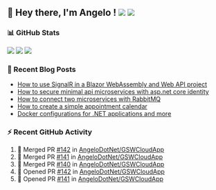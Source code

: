 ## 👋 Hey there, I'm Angelo ! ![](https://img.shields.io/badge/Intel-Core_i5_12th-0071C5?style=for-the-badge&logo=intel&logoColor=white) <a href="https://www.buymeacoffee.com/angelodotnet" target="_blank"><img src="https://img.shields.io/badge/Buy%20Me%20A%20Coffee-FFDD00.svg?style=for-the-badge&logo=Buy-Me-A-Coffee&logoColor=black"></a>

### 📊 GitHub Stats
![](http://github-profile-summary-cards.vercel.app/api/cards/profile-details?username=angelodotnet&theme=darcula)
![](http://github-profile-summary-cards.vercel.app/api/cards/repos-per-language?username=angelodotnet&theme=dracula)
![](http://github-profile-summary-cards.vercel.app/api/cards/most-commit-language?username=angelodotnet&theme=dracula)
<!--![](http://github-profile-summary-cards.vercel.app/api/cards/stats?username=angelodotnet&theme=dracula)
![](http://github-profile-summary-cards.vercel.app/api/cards/productive-time?username=angelodotnet&theme=dracula&utcOffset=8)-->

### 📝 Recent Blog Posts
<!-- BLOG-POST-LIST:START -->
- [How to use SignalR in a Blazor WebAssembly and Web API project](https://dev.to/angelodotnet/how-to-use-signalr-in-a-blazor-webassembly-and-web-api-project-27cp)
- [How to secure minimal api microservices with asp.net core identity](https://dev.to/angelodotnet/how-to-secure-minimal-api-microservices-with-aspnet-core-identity-2o68)
- [How to connect two microservices with RabbitMQ](https://dev.to/angelodotnet/example-of-microservice-communication-with-rabbitmq-3b2f)
- [How to create a simple appointment calendar](https://dev.to/angelodotnet/example-to-create-a-appointment-calendar-477n)
- [Docker configurations for .NET applications and more](https://dev.to/angelodotnet/docker-configurations-for-net-applications-and-more-1pg8)
<!-- BLOG-POST-LIST:END -->

### ⚡ Recent GitHub Activity

  <!--START_SECTION:activity-->
1. 🎉 Merged PR [#142](https://github.com/AngeloDotNet/GSWCloudApp/pull/142) in [AngeloDotNet/GSWCloudApp](https://github.com/AngeloDotNet/GSWCloudApp)
2. 🎉 Merged PR [#141](https://github.com/AngeloDotNet/GSWCloudApp/pull/141) in [AngeloDotNet/GSWCloudApp](https://github.com/AngeloDotNet/GSWCloudApp)
3. 🎉 Merged PR [#140](https://github.com/AngeloDotNet/GSWCloudApp/pull/140) in [AngeloDotNet/GSWCloudApp](https://github.com/AngeloDotNet/GSWCloudApp)
4. 💪 Opened PR [#142](https://github.com/AngeloDotNet/GSWCloudApp/pull/142) in [AngeloDotNet/GSWCloudApp](https://github.com/AngeloDotNet/GSWCloudApp)
5. 💪 Opened PR [#141](https://github.com/AngeloDotNet/GSWCloudApp/pull/141) in [AngeloDotNet/GSWCloudApp](https://github.com/AngeloDotNet/GSWCloudApp)
<!--END_SECTION:activity-->
